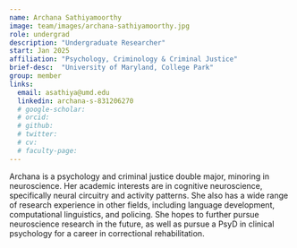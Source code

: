 ```yaml
---
name: Archana Sathiyamoorthy
image: team/images/archana-sathiyamoorthy.jpg
role: undergrad
description: "Undergraduate Researcher"
start: Jan 2025
affiliation: "Psychology, Criminology & Criminal Justice"
brief-desc:  "University of Maryland, College Park"
group: member
links:
  email: asathiya@umd.edu
  linkedin: archana-s-831206270
  # google-scholar: 
  # orcid: 
  # github: 
  # twitter:   
  # cv: 
  # faculty-page: 
---
```

Archana is a psychology and criminal justice double major, minoring in neuroscience. Her academic interests are in cognitive neuroscience, specifically neural circuitry and activity patterns. She also has a wide range of research experience in other fields, including language development, computational linguistics, and policing. She hopes to further pursue neuroscience research in the future, as well as pursue a PsyD in clinical psychology for a career in correctional rehabilitation.